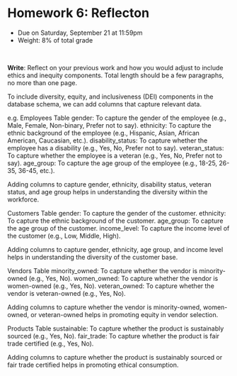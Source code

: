 # Homework 6: Reflecton

- Due on Saturday, September 21 at 11:59pm
- Weight: 8% of total grade

<br>

**Write**: Reflect on your previous work and how you would adjust to include ethics and inequity components. Total length should be a few paragraphs, no more than one page.

To include diversity, equity, and inclusiveness (DEI) components in the database schema, we can add columns that capture relevant data. 

e.g. 
Employees Table
gender: To capture the gender of the employee (e.g., Male, Female, Non-binary, Prefer not to say).
ethnicity: To capture the ethnic background of the employee (e.g., Hispanic, Asian, African American, Caucasian, etc.).
disability_status: To capture whether the employee has a disability (e.g., Yes, No, Prefer not to say).
veteran_status: To capture whether the employee is a veteran (e.g., Yes, No, Prefer not to say).
age_group: To capture the age group of the employee (e.g., 18-25, 26-35, 36-45, etc.).

Adding columns to capture gender, ethnicity, disability status, veteran status, and age group helps in understanding the diversity within the workforce.

Customers Table
gender: To capture the gender of the customer.
ethnicity: To capture the ethnic background of the customer.
age_group: To capture the age group of the customer.
income_level: To capture the income level of the customer (e.g., Low, Middle, High).

Adding columns to capture gender, ethnicity, age group, and income level helps in understanding the diversity of the customer base.

Vendors Table
minority_owned: To capture whether the vendor is minority-owned (e.g., Yes, No).
women_owned: To capture whether the vendor is women-owned (e.g., Yes, No).
veteran_owned: To capture whether the vendor is veteran-owned (e.g., Yes, No).

Adding columns to capture whether the vendor is minority-owned, women-owned, or veteran-owned helps in promoting equity in vendor selection.


Products Table
sustainable: To capture whether the product is sustainably sourced (e.g., Yes, No).
fair_trade: To capture whether the product is fair trade certified (e.g., Yes, No).

Adding columns to capture whether the product is sustainably sourced or fair trade certified helps in promoting ethical consumption.

